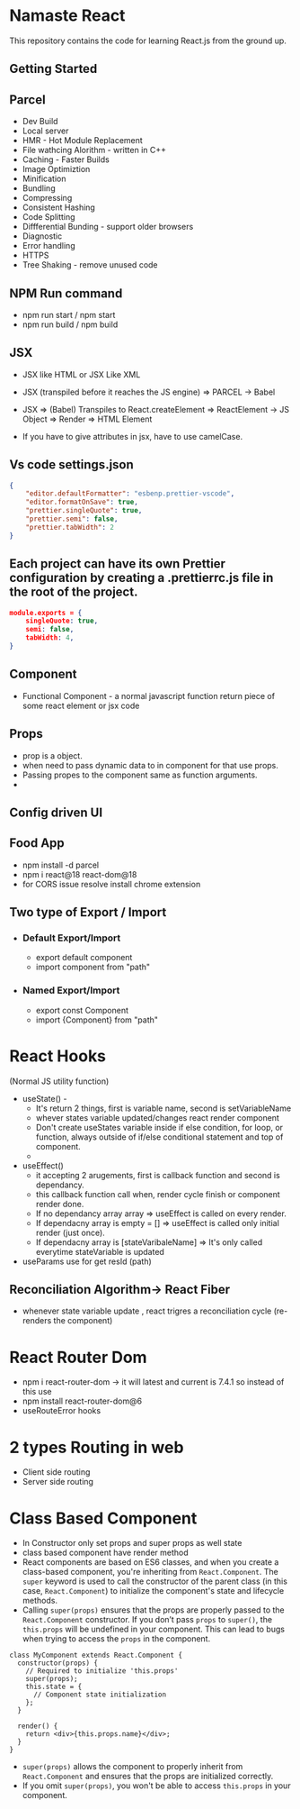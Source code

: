 # Namaste React

This repository contains the code for learning React.js from the ground up.

## Getting Started

## Parcel

-   Dev Build
-   Local server
-   HMR - Hot Module Replacement
-   File wathcing Alorithm - written in C++
-   Caching - Faster Builds
-   Image Optimiztion
-   Minification
-   Bundling
-   Compressing
-   Consistent Hashing
-   Code Splitting
-   Diffferential Bunding - support older browsers
-   Diagnostic
-   Error handling
-   HTTPS
-   Tree Shaking - remove unused code

## NPM Run command

-   npm run start / npm start
-   npm run build / npm build

## JSX

-   JSX like HTML or JSX Like XML

-   JSX (transpiled before it reaches the JS engine) => PARCEL -> Babel

-   JSX => (Babel) Transpiles to React.createElement => ReactElement -> JS Object => Render => HTML Element

-   If you have to give attributes in jsx, have to use camelCase.

## Vs code settings.json

```json
{
    "editor.defaultFormatter": "esbenp.prettier-vscode",
    "editor.formatOnSave": true,
    "prettier.singleQuote": true,
    "prettier.semi": false,
    "prettier.tabWidth": 2
}
```

## Each project can have its own Prettier configuration by creating a .prettierrc.js file in the root of the project.

```json
module.exports = {
    singleQuote: true,
    semi: false,
    tabWidth: 4,
}
```

## Component

-   Functional Component - a normal javascript function return piece of some react element or jsx code

## Props

-   prop is a object.
-   when need to pass dynamic data to in component for that use props.
-   Passing propes to the component same as function arguments.
-

## Config driven UI

## Food App

-   npm install -d parcel
-   npm i react@18 react-dom@18
-   for CORS issue resolve install chrome extension

## Two type of Export / Import

-   ### Default Export/Import
    -   export default component
    -   import component from "path"
-   ### Named Export/Import
    -   export const Component
    -   import {Component} from "path"

# React Hooks

(Normal JS utility function)

-   useState() -
    -   It's return 2 things, first is variable name, second is setVariableName
    -   whever states variable updated/changes react render component
    -   Don't create useStates variable inside if else condition, for loop, or function, always outside of if/else conditional statement and top of component.
    -
-   useEffect()
    -   it accepting 2 arugements, first is callback function and second is dependancy.
    -   this callback function call when, render cycle finish or component render done.
    -   If no dependancy array array => useEffect is called on every render.
    -   If dependacny array is empty = [] => useEffect is called only initial render (just once).
    -   If dependacny array is [stateVaribaleName] => It's only called everytime stateVariable is updated
-   useParams
    use for get resId (path)

## Reconciliation Algorithm-> React Fiber

-   whenever state variable update , react trigres a reconciliation cycle (re-renders the component)

# React Router Dom

-   npm i react-router-dom -> it will latest and current is 7.4.1 so instead of this use
-   npm install react-router-dom@6
-   useRouteError hooks

# 2 types Routing in web

-   Client side routing
-   Server side routing

# Class Based Component

-   In Constructor only set props and super props as well state
-   class based component have render method
-   React components are based on ES6 classes, and when you create a class-based component, you're inheriting from `React.Component`. The `super` keyword is used to call the constructor of the parent class (in this case, `React.Component`) to initialize the component's state and lifecycle methods.
-   Calling `super(props)` ensures that the props are properly passed to the `React.Component` constructor. If you don’t pass `props` to `super()`, the `this.props` will be undefined in your component. This can lead to bugs when trying to access the `props` in the component.

```
class MyComponent extends React.Component {
  constructor(props) {
    // Required to initialize 'this.props'
    super(props);
    this.state = {
      // Component state initialization
    };
  }

  render() {
    return <div>{this.props.name}</div>;
  }
}

```

-   `super(props)` allows the component to properly inherit from `React.Component` and ensures that the props are initialized correctly.
-   If you omit `super(props)`, you won't be able to access `this.props` in your component.
